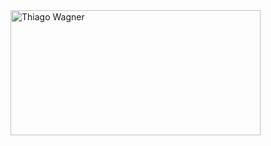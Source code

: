 
<img width="400" height="200" alt="Thiago Wagner" src="https://github.com/user-attachments/assets/1dc16f02-0def-4f78-8735-b21223667a48" />
